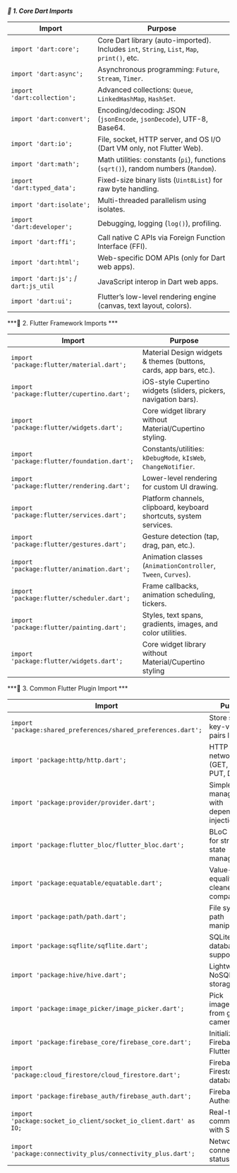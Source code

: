 ***📌 1. Core Dart Imports***

| Import                               | Purpose                                                                                     |
| ------------------------------------ | ------------------------------------------------------------------------------------------- |
| `import 'dart:core';`                | Core Dart library (auto-imported). Includes `int`, `String`, `List`, `Map`, `print()`, etc. |
| `import 'dart:async';`               | Asynchronous programming: `Future`, `Stream`, `Timer`.                                      |
| `import 'dart:collection';`          | Advanced collections: `Queue`, `LinkedHashMap`, `HashSet`.                                  |
| `import 'dart:convert';`             | Encoding/decoding: JSON (`jsonEncode`, `jsonDecode`), UTF-8, Base64.                        |
| `import 'dart:io';`                  | File, socket, HTTP server, and OS I/O (Dart VM only, not Flutter Web).                      |
| `import 'dart:math';`                | Math utilities: constants (`pi`), functions (`sqrt()`), random numbers (`Random`).          |
| `import 'dart:typed_data';`          | Fixed-size binary lists (`Uint8List`) for raw byte handling.                                |
| `import 'dart:isolate';`             | Multi-threaded parallelism using isolates.                                                  |
| `import 'dart:developer';`           | Debugging, logging (`log()`), profiling.                                                    |
| `import 'dart:ffi';`                 | Call native C APIs via Foreign Function Interface (FFI).                                    |
| `import 'dart:html';`                | Web-specific DOM APIs (only for Dart web apps).                                             |
| `import 'dart:js';` / `dart:js_util` | JavaScript interop in Dart web apps.                                                        |
| `import 'dart:ui';`                  | Flutter’s low-level rendering engine (canvas, text layout, colors).                         |


***📌 2. Flutter Framework Imports ***


| Import                                      | Purpose                                                            |
| ------------------------------------------- | ------------------------------------------------------------------ |
| `import 'package:flutter/material.dart';`   | Material Design widgets & themes (buttons, cards, app bars, etc.). |
| `import 'package:flutter/cupertino.dart';`  | iOS-style Cupertino widgets (sliders, pickers, navigation bars).   |
| `import 'package:flutter/widgets.dart';`    | Core widget library without Material/Cupertino styling.            |
| `import 'package:flutter/foundation.dart';` | Constants/utilities: `kDebugMode`, `kIsWeb`, `ChangeNotifier`.     |
| `import 'package:flutter/rendering.dart';`  | Lower-level rendering for custom UI drawing.                       |
| `import 'package:flutter/services.dart';`   | Platform channels, clipboard, keyboard shortcuts, system services. |
| `import 'package:flutter/gestures.dart';`   | Gesture detection (tap, drag, pan, etc.).                          |
| `import 'package:flutter/animation.dart';`  | Animation classes (`AnimationController`, `Tween`, `Curves`).      |
| `import 'package:flutter/scheduler.dart';`  | Frame callbacks, animation scheduling, tickers.                    |
| `import 'package:flutter/painting.dart';`   | Styles, text spans, gradients, images, and color utilities.        |
| `import 'package:flutter/widgets.dart';`    | Core widget library without Material/Cupertino styling

***📌 3. Common Flutter Plugin Import ***

| Import                                                           | Purpose                                            |
| ---------------------------------------------------------------- | -------------------------------------------------- |
| `import 'package:shared_preferences/shared_preferences.dart';`   | Store small key-value pairs locally.               |
| `import 'package:http/http.dart';`                               | HTTP networking (GET, POST, PUT, DELETE).          |
| `import 'package:provider/provider.dart';`                       | Simple state management with dependency injection. |
| `import 'package:flutter_bloc/flutter_bloc.dart';`               | BLoC pattern for structured state management.      |
| `import 'package:equatable/equatable.dart';`                     | Value-based equality for cleaner comparisons.      |
| `import 'package:path/path.dart';`                               | File system path manipulation.                     |
| `import 'package:sqflite/sqflite.dart';`                         | SQLite database support.                           |
| `import 'package:hive/hive.dart';`                               | Lightweight NoSQL local storage.                   |
| `import 'package:image_picker/image_picker.dart';`               | Pick images/videos from gallery or camera.         |
| `import 'package:firebase_core/firebase_core.dart';`             | Initialize Firebase in Flutter.                    |
| `import 'package:cloud_firestore/cloud_firestore.dart';`         | Firebase Cloud Firestore database.                 |
| `import 'package:firebase_auth/firebase_auth.dart';`             | Firebase Authentication.                           |
| `import 'package:socket_io_client/socket_io_client.dart' as IO;` | Real-time communication with Socket.IO.            |
| `import 'package:connectivity_plus/connectivity_plus.dart';`     | Network connectivity status
